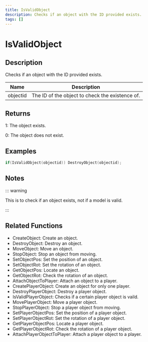 ```yaml
---
title: IsValidObject
description: Checks if an object with the ID provided exists.
tags: []
---
```


# IsValidObject

<TagLinks />

## Description

Checks if an object with the ID provided exists.


| Name | Description |
|------|-------------|
|objectid | The ID of the object to check the existence of.|


## Returns

 1: The object exists.

 0: The object does not exist.


## Examples


```c
if(IsValidObject(objectid)) DestroyObject(objectid);
```


## Notes

::: warning

This is to check if an object exists, not if a model is valid.

:::


## Related Functions


-  CreateObject: Create an object.
-  DestroyObject: Destroy an object.
-  MoveObject: Move an object.
-  StopObject: Stop an object from moving.
-  SetObjectPos: Set the position of an object.
-  SetObjectRot: Set the rotation of an object.
-  GetObjectPos: Locate an object.
-  GetObjectRot: Check the rotation of an object.
-  AttachObjectToPlayer: Attach an object to a player.
-  CreatePlayerObject: Create an object for only one player.
-  DestroyPlayerObject: Destroy a player object.
-  IsValidPlayerObject: Checks if a certain player object is vaild.
-  MovePlayerObject: Move a player object.
-  StopPlayerObject: Stop a player object from moving.
-  SetPlayerObjectPos: Set the position of a player object.
-  SetPlayerObjectRot: Set the rotation of a player object.
-  GetPlayerObjectPos: Locate a player object.
-  GetPlayerObjectRot: Check the rotation of a player object.
-  AttachPlayerObjectToPlayer: Attach a player object to a player.
